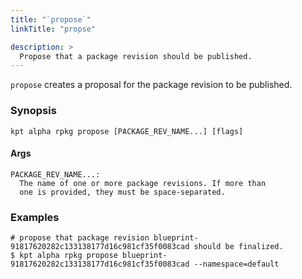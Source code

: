 ```yaml
---
title: "`propose`"
linkTitle: "propse"

description: >
  Propose that a package revision should be published.
---
```


<!--mdtogo:Short
    Propose that a package revision should be published.
-->

`propose` creates a proposal for the package revision to be published.

### Synopsis

<!--mdtogo:Long-->

```
kpt alpha rpkg propose [PACKAGE_REV_NAME...] [flags]
```

#### Args

```
PACKAGE_REV_NAME...:
  The name of one or more package revisions. If more than
  one is provided, they must be space-separated.
```

<!--mdtogo-->

### Examples

<!--mdtogo:Examples-->

```shell
# propose that package revision blueprint-91817620282c133138177d16c981cf35f0083cad should be finalized.
$ kpt alpha rpkg propose blueprint-91817620282c133138177d16c981cf35f0083cad --namespace=default
```

<!--mdtogo-->